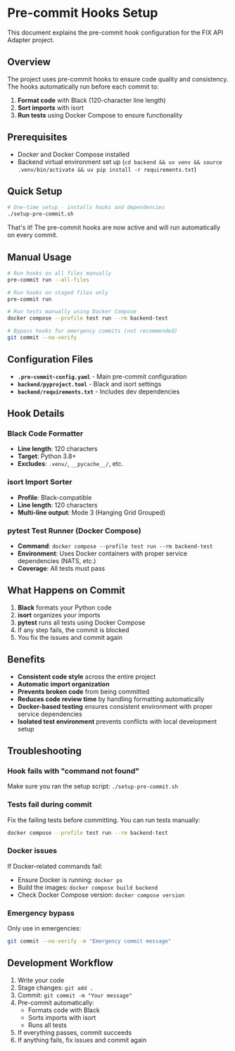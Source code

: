 # Pre-commit Hooks Setup

This document explains the pre-commit hook configuration for the FIX API Adapter project.

## Overview

The project uses pre-commit hooks to ensure code quality and consistency. The hooks automatically run before each commit to:

1. **Format code** with Black (120-character line length)
2. **Sort imports** with isort 
3. **Run tests** using Docker Compose to ensure functionality

## Prerequisites

- Docker and Docker Compose installed
- Backend virtual environment set up (`cd backend && uv venv && source .venv/bin/activate && uv pip install -r requirements.txt`)

## Quick Setup

```bash
# One-time setup - installs hooks and dependencies
./setup-pre-commit.sh
```

That's it! The pre-commit hooks are now active and will run automatically on every commit.

## Manual Usage

```bash
# Run hooks on all files manually
pre-commit run --all-files

# Run hooks on staged files only
pre-commit run

# Run tests manually using Docker Compose
docker compose --profile test run --rm backend-test

# Bypass hooks for emergency commits (not recommended)
git commit --no-verify
```

## Configuration Files

- **`.pre-commit-config.yaml`** - Main pre-commit configuration
- **`backend/pyproject.toml`** - Black and isort settings
- **`backend/requirements.txt`** - Includes dev dependencies

## Hook Details

### Black Code Formatter
- **Line length**: 120 characters
- **Target**: Python 3.8+
- **Excludes**: `.venv/`, `__pycache__/`, etc.

### isort Import Sorter
- **Profile**: Black-compatible
- **Line length**: 120 characters
- **Multi-line output**: Mode 3 (Hanging Grid Grouped)

### pytest Test Runner (Docker Compose)
- **Command**: `docker compose --profile test run --rm backend-test`
- **Environment**: Uses Docker containers with proper service dependencies (NATS, etc.)
- **Coverage**: All tests must pass

## What Happens on Commit

1. **Black** formats your Python code
2. **isort** organizes your imports
3. **pytest** runs all tests using Docker Compose
4. If any step fails, the commit is blocked
5. You fix the issues and commit again

## Benefits

- **Consistent code style** across the entire project
- **Automatic import organization** 
- **Prevents broken code** from being committed
- **Reduces code review time** by handling formatting automatically
- **Docker-based testing** ensures consistent environment with proper service dependencies
- **Isolated test environment** prevents conflicts with local development setup

## Troubleshooting

### Hook fails with "command not found"
Make sure you ran the setup script: `./setup-pre-commit.sh`

### Tests fail during commit
Fix the failing tests before committing. You can run tests manually:
```bash
docker compose --profile test run --rm backend-test
```

### Docker issues
If Docker-related commands fail:
- Ensure Docker is running: `docker ps`
- Build the images: `docker compose build backend`
- Check Docker Compose version: `docker compose version`

### Emergency bypass
Only use in emergencies:
```bash
git commit --no-verify -m "Emergency commit message"
```

## Development Workflow

1. Write your code
2. Stage changes: `git add .`
3. Commit: `git commit -m "Your message"`
4. Pre-commit automatically:
   - Formats code with Black
   - Sorts imports with isort  
   - Runs all tests
5. If everything passes, commit succeeds
6. If anything fails, fix issues and commit again
